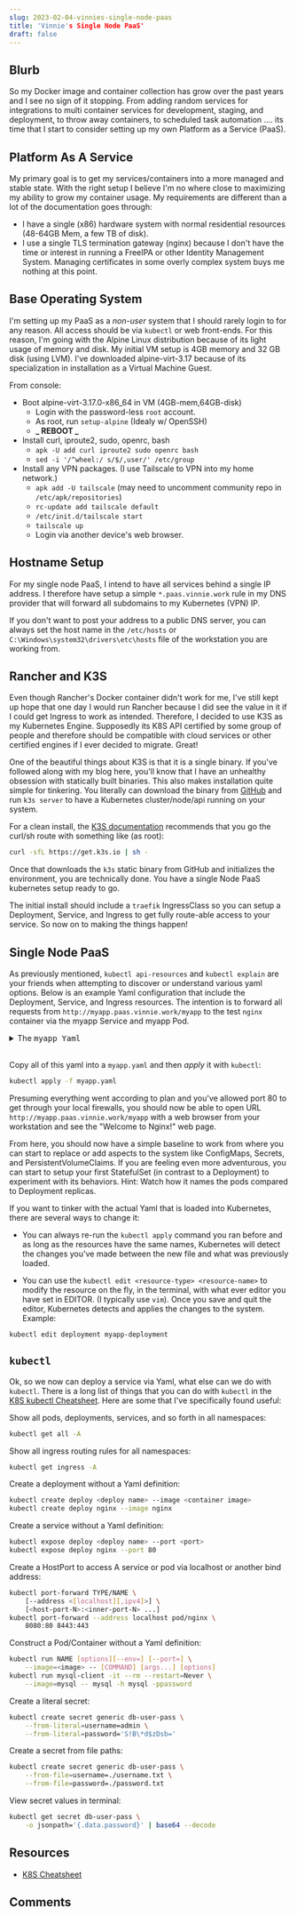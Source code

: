 ```yaml
---
slug: 2023-02-04-vinnies-single-node-paas
title: 'Vinnie's Single Node PaaS'
draft: false
---
```


## Blurb

So my Docker image and container collection has grow over the past years and I see no sign of it stopping. From adding random services for integrations to multi container services for development, staging, and deployment, to throw away containers, to scheduled task automation .... its time that I start to consider setting up my own Platform as a Service (PaaS).

<!-- truncate -->

## Platform As A Service

My primary goal is to get my services/containers into a more managed and stable state. With the right setup I believe I'm no where close to maximizing my ability to grow my container usage. My requirements are different than a lot of the documentation goes through:

- I have a single (x86) hardware system with normal residential resources (48-64GB Mem, a few TB of disk).
- I use a single TLS termination gateway (nginx) because I don't have the time or interest in running a FreeIPA or other Identity Management System. Managing certificates in some overly complex system buys me nothing at this point.

## Base Operating System

I'm setting up my PaaS as a _non-user_ system that I should rarely login to for any reason. All access should be via `kubectl` or web front-ends. For this reason, I'm going with the Alpine Linux distribution because of its light usage of memory and disk. My initial VM setup is 4GB memory and 32 GB disk (using LVM). I've downloaded alpine-virt-3.17 because of its specialization in installation as a Virtual Machine Guest.

From console:

- Boot alpine-virt-3.17.0-x86_64 in VM (4GB-mem,64GB-disk)
  - Login with the password-less `root` account.
  - As root, run `setup-alpine` (Idealy w/ OpenSSH)
  - **_ REBOOT _**
- Install curl, iproute2, sudo, openrc, bash
  - `apk -U add curl iproute2 sudo openrc bash`
  - `sed -i '/^wheel:/ s/$/,user/' /etc/group`
- Install any VPN packages. (I use Tailscale to VPN into my home network.)
  - `apk add -U tailscale` (may need to uncomment community repo in `/etc/apk/repositories`)
  - `rc-update add tailscale default`
  - `/etc/init.d/tailscale start`
  - `tailscale up`
  - Login via another device's web browser.

## Hostname Setup

For my single node PaaS, I intend to have all services behind a single IP address. I therefore have setup a simple `*.paas.vinnie.work` rule in my DNS provider that will forward all subdomains to my Kubernetes (VPN) IP.

If you don't want to post your address to a public DNS server, you can always set the host name in the `/etc/hosts` or `C:\Windows\system32\drivers\etc\hosts` file of the workstation you are working from.

## Rancher and K3S

Even though Rancher's Docker container didn't work for me, I've still kept up hope that one day I would run Rancher because I did see the value in it if I could get Ingress to work as intended. Therefore, I decided to use K3S as my Kubernetes Engine. Supposedly its K8S API certified by some group of people and therefore should be compatible with cloud services or other certified engines if I ever decided to migrate. Great!

One of the beautiful things about K3S is that it is a single binary. If you've followed along with my blog here, you'll know that I have an unhealthy obsession with statically built binaries. This also makes installation quite simple for tinkering. You literally can download the binary from [GitHub](https://github.com/k3s-io/k3s) and run `k3s server` to have a Kubernetes cluster/node/api running on your system.

For a clean install, the [K3S documentation](https://docs.k3s.io/) recommends that you go the curl/sh route with something like (as root):

```sh
curl -sfL https://get.k3s.io | sh -
```

Once that downloads the `k3s` static binary from GitHub and initializes the environment, you are technically done. You have a single Node PaaS kubernetes setup ready to go.

The initial install should include a `traefik` IngressClass so you can setup a Deployment, Service, and Ingress to get fully route-able access to your service. So now on to making the things happen!

## Single Node PaaS

As previously mentioned, `kubectl api-resources` and `kubectl explain` are your friends when attempting to discover or understand various yaml options. Below is an example Yaml configuration that include the Deployment, Service, and Ingress resources. The intention is to forward all requests from `http://myapp.paas.vinnie.work/myapp` to the test `nginx` container via the myapp Service and myapp Pod.

<details><summary>The <span style="font-family: monospace;">myapp</style> Yaml</summary>

```yaml
apiVersion: apps/v1
kind: Deployment
metadata:
  name: myapp-deployment
  labels:
    app: myapp-deployment
spec:
  replicas: 1
  selector:
    matchLabels:
      app: myapp
  template:
    metadata:
      labels:
        app: myapp
    spec:
      containers:
        - name: nginx
          image: nginx:latest
          ports:
            - containerPort: 80
---
apiVersion: v1
kind: Service
metadata:
  name: myapp-svc
  namespace: default
  labels:
    app: myapp-svc
spec:
  type: ClusterIP
  selector:
    app: myapp
  ports:
    - name: http
      protocol: TCP
      port: 80
      targetPort: 80
---
# Note: This is a Middleware required to do URL rewriting with Traefik
# Note: To learn more, see the Traefik Ingress Documentation online.
apiVersion: traefik.containo.us/v1alpha1
kind: Middleware
metadata:
  name: strip-prefix
  # No namespace defined
spec:
  stripPrefixRegex:
    regex:
      - ^/[^/]+
---
apiVersion: networking.k8s.io/v1
kind: Ingress
metadata:
  name: myapp-traefik
  namespace: default
  annotations:
    ingress.kubernetes.io/ssl-redirect: 'false'
    traefik.ingress.kubernetes.io/router.middlewares: default-strip-prefix@kubernetescrd
spec:
  ingressClassName: traefik
  rules:
    - host: myapp.paas.vinnie.work
      http:
        paths:
          - pathType: Prefix
            path: /myapp
            backend:
              service:
                name: myapp-svc
                port:
                  number: 80
```

</details><br />

Copy all of this yaml into a `myapp.yaml` and then _apply_ it with `kubectl`:

```sh
kubectl apply -f myapp.yaml
```

Presuming everything went according to plan and you've allowed port 80 to get through your local firewalls, you should now be able to open URL `http://myapp.paas.vinnie.work/myapp` with a web browser from your workstation and see the "Welcome to Nginx!" web page.

From here, you should now have a simple baseline to work from where you can start to replace or add aspects to the system like ConfigMaps, Secrets, and PersistentVolumeClaims. If you are feeling even more adventurous, you can start to setup your first StatefulSet (in contrast to a Deployment) to experiment with its behaviors. Hint: Watch how it names the pods compared to Deployment replicas.

If you want to tinker with the actual Yaml that is loaded into Kubernetes, there are several ways to change it:

- You can always re-run the `kubectl apply` command you ran before and as long as the resources have the same names, Kubernetes will detect the changes you've made between the new file and what was previously loaded.

- You can use the `kubectl edit <resource-type> <resource-name>` to modify the resource on the fly, in the terminal, with what ever editor you have set in EDITOR. (I typically use `vim`). Once you save and quit the editor, Kubernetes detects and applies the changes to the system. Example:

```sh
kubectl edit deployment myapp-deployment
```

## `kubectl`

Ok, so we now can deploy a service via Yaml, what else can we do with `kubectl`. There is a long list of things that you can do with `kubectl` in the [K8S kubectl Cheatsheet](https://kubernetes.io/docs/reference/kubectl/cheatsheet/). Here are some that I've specifically found useful:

Show all pods, deployments, services, and so forth in all namespaces:

```sh
kubectl get all -A
```

Show all ingress routing rules for all namespaces:

```sh
kubectl get ingress -A
```

Create a deployment without a Yaml definition:

```sh
kubectl create deploy <deploy name> --image <container image>
kubectl create deploy nginx --image nginx
```

Create a service without a Yaml definition:

```sh
kubectl expose deploy <deploy name> --port <port>
kubectl expose deploy nginx --port 80
```

Create a HostPort to access A service or pod via localhost or another bind address:

```sh
kubectl port-forward TYPE/NAME \
    [--address <[localhost][,ipv4]>] \
    [<host-port-N>:<inner-port-N> ...]
kubectl port-forward --address localhost pod/nginx \
    8080:80 8443:443
```

Construct a Pod/Container without a Yaml definition:

```sh
kubectl run NAME [options][--env=] [--port=] \
    --image=<image> -- [COMMAND] [args...] [options]
kubectl run mysql-client -it --rm --restart=Never \
    --image=mysql -- mysql -h mysql -ppassword
```

Create a literal secret:

```sh
kubectl create secret generic db-user-pass \
    --from-literal=username=admin \
    --from-literal=password='S!B\*d$zDsb='
```

Create a secret from file paths:

```sh
kubectl create secret generic db-user-pass \
    --from-file=username=./username.txt \
    --from-file=password=./password.txt
```

View secret values in terminal:

```sh
kubectl get secret db-user-pass \
    -o jsonpath='{.data.password}' | base64 --decode
```

## Resources

- [K8S Cheatsheet](https://kubernetes.io/docs/reference/kubectl/cheatsheet/)

## Comments

<Comments />
